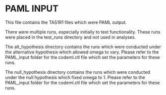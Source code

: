 # PAML INPUT
This file contains the TAS1R1 files which were PAML output. 

There were multiple runs, especially initially to test functionality. These runs were placed in the test_runs directory and not used in analyses. 

The alt_hypothesis directory contains the runs which were conducted under the alternative hypothesis which allowed omega to vary. Please refer to the PAML_input folder for the codeml.ctl file which set the parameters for these runs. 

The null_hypothesis directory contains the runs which were conducted under the null hypothesis which fixed omega to 1. Please refer to the PAML_input folder for the codeml.ctl file which set the parameters for these runs. 